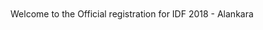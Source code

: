 <html>
  <body>
  <br/>
  <br/>
    Welcome to the Official registration for IDF 2018 - Alankara
  </body>
</html>
